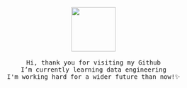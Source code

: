 

<p align="center">
  <img src="https://i.pinimg.com/originals/4e/b7/bd/4eb7bda23bf456a53fd6ba84c1048ba6.gif" width="100px">
  <br><br>
  <samp>
          Hi, thank you for visiting my Github
    <br>I’m currently learning data engineering<br>
   I'm working hard for a wider future than now!✨<br>
</p>
